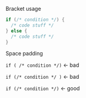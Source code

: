 Bracket usage
```Cpp
if (/* condition */) {
  /* code stuff */
} else {
  /* code stuff */
}
```

Space padding

`if ( /* condition */)` ← bad

`if (/* condition */ )` ← bad

`if (/* condition */)` ← good

